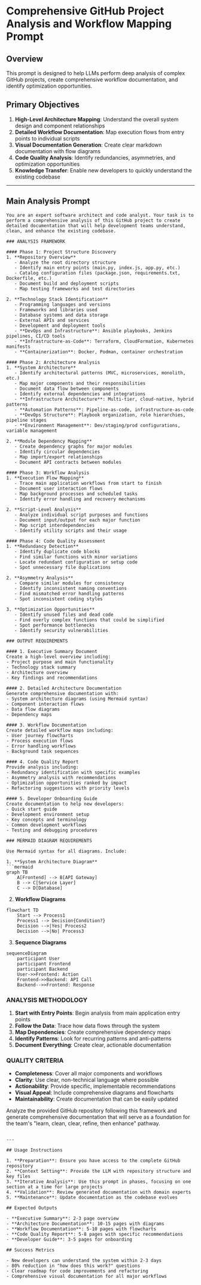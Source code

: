 # Comprehensive GitHub Project Analysis and Workflow Mapping Prompt

## Overview
This prompt is designed to help LLMs perform deep analysis of complex GitHub projects, create comprehensive workflow documentation, and identify optimization opportunities.

## Primary Objectives
1. **High-Level Architecture Mapping**: Understand the overall system design and component relationships
2. **Detailed Workflow Documentation**: Map execution flows from entry points to individual scripts
3. **Visual Documentation Generation**: Create clear markdown documentation with flow diagrams
4. **Code Quality Analysis**: Identify redundancies, asymmetries, and optimization opportunities
5. **Knowledge Transfer**: Enable new developers to quickly understand the existing codebase

---

## Main Analysis Prompt

```
You are an expert software architect and code analyst. Your task is to perform a comprehensive analysis of this GitHub project to create detailed documentation that will help development teams understand, clean, and enhance the existing codebase.

### ANALYSIS FRAMEWORK

#### Phase 1: Project Structure Discovery
1. **Repository Overview**
   - Analyze the root directory structure
   - Identify main entry points (main.py, index.js, app.py, etc.)
   - Catalog configuration files (package.json, requirements.txt, Dockerfile, etc.)
   - Document build and deployment scripts
   - Map testing frameworks and test directories

2. **Technology Stack Identification**
   - Programming languages and versions
   - Frameworks and libraries used
   - Database systems and data storage
   - External APIs and services
   - Development and deployment tools
   - **DevOps and Infrastructure**: Ansible playbooks, Jenkins pipelines, CI/CD tools
   - **Infrastructure-as-Code**: Terraform, CloudFormation, Kubernetes manifests
   - **Containerization**: Docker, Podman, container orchestration

#### Phase 2: Architecture Analysis
1. **System Architecture**
   - Identify architectural patterns (MVC, microservices, monolith, etc.)
   - Map major components and their responsibilities
   - Document data flow between components
   - Identify external dependencies and integrations
   - **Infrastructure Architecture**: Multi-tier, cloud-native, hybrid patterns
   - **Automation Patterns**: Pipeline-as-code, infrastructure-as-code
   - **DevOps Structure**: Playbook organization, role hierarchies, pipeline stages
   - **Environment Management**: Dev/staging/prod configurations, variable management

2. **Module Dependency Mapping**
   - Create dependency graphs for major modules
   - Identify circular dependencies
   - Map import/export relationships
   - Document API contracts between modules

#### Phase 3: Workflow Analysis
1. **Execution Flow Mapping**
   - Trace main application workflows from start to finish
   - Document user interaction flows
   - Map background processes and scheduled tasks
   - Identify error handling and recovery mechanisms

2. **Script-Level Analysis**
   - Analyze individual script purposes and functions
   - Document input/output for each major function
   - Map script interdependencies
   - Identify utility scripts and their usage

#### Phase 4: Code Quality Assessment
1. **Redundancy Detection**
   - Identify duplicate code blocks
   - Find similar functions with minor variations
   - Locate redundant configuration or setup code
   - Spot unnecessary file duplications

2. **Asymmetry Analysis**
   - Compare similar modules for consistency
   - Identify inconsistent naming conventions
   - Find mismatched error handling patterns
   - Spot inconsistent coding styles

3. **Optimization Opportunities**
   - Identify unused files and dead code
   - Find overly complex functions that could be simplified
   - Spot performance bottlenecks
   - Identify security vulnerabilities

### OUTPUT REQUIREMENTS

#### 1. Executive Summary Document
Create a high-level overview including:
- Project purpose and main functionality
- Technology stack summary
- Architecture overview
- Key findings and recommendations

#### 2. Detailed Architecture Documentation
Generate comprehensive documentation with:
- System architecture diagrams (using Mermaid syntax)
- Component interaction flows
- Data flow diagrams
- Dependency maps

#### 3. Workflow Documentation
Create detailed workflow maps including:
- User journey flowcharts
- Process execution flows
- Error handling workflows
- Background task sequences

#### 4. Code Quality Report
Provide analysis including:
- Redundancy identification with specific examples
- Asymmetry analysis with recommendations
- Optimization opportunities ranked by impact
- Refactoring suggestions with priority levels

#### 5. Developer Onboarding Guide
Create documentation to help new developers:
- Quick start guide
- Development environment setup
- Key concepts and terminology
- Common development workflows
- Testing and debugging procedures

### MERMAID DIAGRAM REQUIREMENTS

Use Mermaid syntax for all diagrams. Include:

1. **System Architecture Diagram**
```mermaid
graph TB
    A[Frontend] --> B[API Gateway]
    B --> C[Service Layer]
    C --> D[Database]
```

2. **Workflow Diagrams**
```mermaid
flowchart TD
    Start --> Process1
    Process1 --> Decision{Condition?}
    Decision -->|Yes| Process2
    Decision -->|No| Process3
```

3. **Sequence Diagrams**
```mermaid
sequenceDiagram
    participant User
    participant Frontend
    participant Backend
    User->>Frontend: Action
    Frontend->>Backend: API Call
    Backend-->>Frontend: Response
```

### ANALYSIS METHODOLOGY

1. **Start with Entry Points**: Begin analysis from main application entry points
2. **Follow the Data**: Trace how data flows through the system
3. **Map Dependencies**: Create comprehensive dependency maps
4. **Identify Patterns**: Look for recurring patterns and anti-patterns
5. **Document Everything**: Create clear, actionable documentation

### QUALITY CRITERIA

- **Completeness**: Cover all major components and workflows
- **Clarity**: Use clear, non-technical language where possible
- **Actionability**: Provide specific, implementable recommendations
- **Visual Appeal**: Include comprehensive diagrams and flowcharts
- **Maintainability**: Create documentation that can be easily updated

Analyze the provided GitHub repository following this framework and generate comprehensive documentation that will serve as a foundation for the team's "learn, clean, clear, refine, then enhance" pathway.
```

---

## Usage Instructions

1. **Preparation**: Ensure you have access to the complete GitHub repository
2. **Context Setting**: Provide the LLM with repository structure and key files
3. **Iterative Analysis**: Use this prompt in phases, focusing on one section at a time for large projects
4. **Validation**: Review generated documentation with domain experts
5. **Maintenance**: Update documentation as the codebase evolves

## Expected Outputs

- **Executive Summary**: 2-3 page overview
- **Architecture Documentation**: 10-15 pages with diagrams
- **Workflow Documentation**: 5-10 pages with flowcharts
- **Code Quality Report**: 5-8 pages with specific recommendations
- **Developer Guide**: 3-5 pages for onboarding

## Success Metrics

- New developers can understand the system within 2-3 days
- 80% reduction in "how does this work?" questions
- Clear roadmap for code improvements and refactoring
- Comprehensive visual documentation for all major workflows